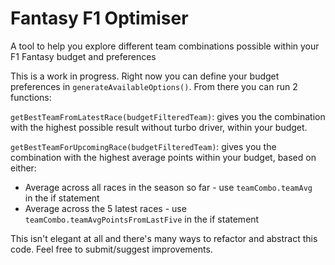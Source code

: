 # Fantasy F1 Optimiser

A tool to help you explore different team combinations possible within your F1 Fantasy budget and preferences

This is a work in progress. Right now you can define your budget preferences in `generateAvailableOptions()`. From there you can run 2 functions:

`getBestTeamFromLatestRace(budgetFilteredTeam)`: gives you the combination with the highest possible result without turbo driver, within your budget.

`getBestTeamForUpcomingRace(budgetFilteredTeam)`: gives you the combination with the highest average points within your budget, based on either:

- Average across all races in the season so far - use `teamCombo.teamAvg ` in the if statement
- Average across the 5 latest races - use `teamCombo.teamAvgPointsFromLastFive` in the if statement

This isn't elegant at all and there's many ways to refactor and abstract this code. Feel free to submit/suggest improvements.
